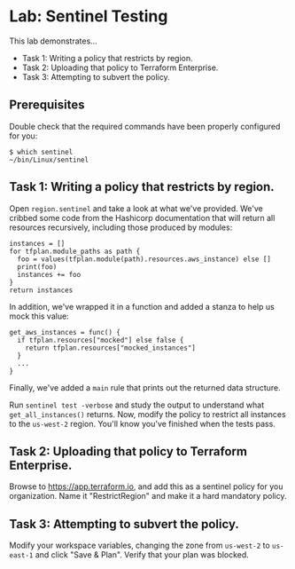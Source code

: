 # Lab: Sentinel Testing

This lab demonstrates...

- Task 1: Writing a policy that restricts by region.
- Task 2: Uploading that policy to Terraform Enterprise.
- Task 3: Attempting to subvert the policy.

## Prerequisites

Double check that the required commands have been properly configured for you:

    $ which sentinel
    ~/bin/Linux/sentinel

## Task 1: Writing a policy that restricts by region.

Open `region.sentinel` and take a look at what we've provided.  We've cribbed some code from the Hashicorp documentation that will return all resources recursively, including those produced by modules:

    instances = []
    for tfplan.module_paths as path {
      foo = values(tfplan.module(path).resources.aws_instance) else []
      print(foo)
      instances += foo
    }
    return instances

In addition, we've wrapped it in a function and added a stanza to help us mock this value:

    get_aws_instances = func() {
      if tfplan.resources["mocked"] else false {
        return tfplan.resources["mocked_instances"]
      }
      ...
    }

Finally, we've added a `main` rule that prints out the returned data structure.

Run `sentinel test -verbose` and study the output to understand what `get_all_instances()` returns.  Now, modify the policy to restrict all instances to the `us-west-2` region.  You'll know you've finished when the tests pass.

## Task 2: Uploading that policy to Terraform Enterprise.

Browse to https://app.terraform.io, and add this as a sentinel policy for you organization.  Name it "RestrictRegion" and make it a hard mandatory policy.

## Task 3: Attempting to subvert the policy.

Modify your workspace variables, changing the zone from `us-west-2` to `us-east-1` and click "Save & Plan".  Verify that your plan was blocked.
